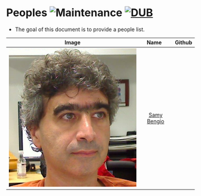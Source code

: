 # Peoples ![Maintenance](https://img.shields.io/maintenance/yes/2017.svg) [![DUB](https://img.shields.io/dub/l/vibe-d.svg)](LICENSE)
- The goal of this document is to provide a people list.


|Image  |Name   | Github
|-----|:-----:|:-----:|
|![MDF](peoples/samy_bengio_scholar.jpg)| [Samy Bengio](http://bengio.abracadoudou.com/)| |



